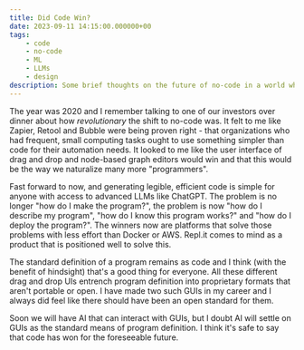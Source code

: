 ```yaml
---
title: Did Code Win?
date: 2023-09-11 14:15:00.000000+00
tags:
    - code
    - no-code
    - ML
    - LLMs
    - design
description: Some brief thoughts on the future of no-code in a world where code generation is ubiquitous.
---
```


The year was 2020 and I remember talking to one of our investors over dinner about how *revolutionary* the shift to no-code was. It felt to me like Zapier, Retool and Bubble were being proven right - that organizations who had frequent, small computing tasks ought to use something simpler than code for their automation needs. It looked to me like the user interface of drag and drop and node-based graph editors would win and that this would be the way we naturalize many more "programmers".

Fast forward to now, and generating legible, efficient code is simple for anyone with access to advanced LLMs like ChatGPT. The problem is no longer "how do I make the program?", the problem is now "how do I describe my program", "how do I know this program works?" and "how do I deploy the program?". The winners now are platforms that solve those problems with less effort than Docker or AWS. Repl.it comes to mind as a product that is positioned well to solve this.

The standard definition of a program remains as code and I think (with the benefit of hindsight) that's a good thing for everyone. All these different drag and drop UIs entrench program definition  into proprietary formats that aren't portable or open. I have made two such GUIs in my career and I always did feel like there should have been an open standard for them.

Soon we will have AI that can interact with GUIs, but I doubt AI will settle on GUIs as the standard means of program definition. I think it's safe to say that code has won for the foreseeable future. 
